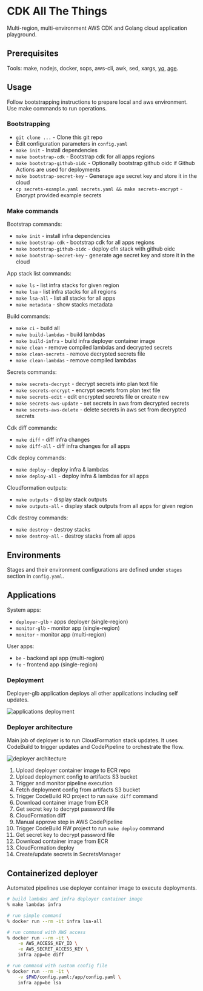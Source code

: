 # CDK All The Things

Multi-region, multi-environment AWS CDK and Golang cloud application playground.

## Prerequisites

Tools: make, nodejs, docker, sops, aws-cli, awk, sed, xargs, [yq](https://github.com/mikefarah/yq), [age](https://github.com/FiloSottile/age).

## Usage

Follow bootstrapping instructions to prepare local and aws environment. Use make commands to run operations.

### Bootstrapping

- `git clone ...` - Clone this git repo
- Edit configuration parameters in `config.yaml`
- `make init` - Install dependencies
- `make bootstrap-cdk` - Bootstrap cdk for all apps regions
- `make bootstrap-github-oidc` - Optionally bootstrap github oidc if Github Actions are used for deployments
- `make bootstrap-secret-key` - Generage age secret key and store it in the cloud
- `cp secrets-example.yaml secrets.yaml && make secrets-encrypt` - Encrypt provided example secrets

### Make commands

Bootstrap commands:

- `make init` - install infra dependencies
- `make bootstrap-cdk` - bootstrap cdk for all apps regions
- `make bootstrap-github-oidc` - deploy cfn stack with github oidc
- `make bootstrap-secret-key` - generate age secret key and store it in the cloud

App stack list commands:

- `make ls` - list infra stacks for given region
- `make lsa` - list infra stacks for all regions
- `make lsa-all` - list all stacks for all apps
- `make metadata` - show stacks metadata

Build commands:

- `make ci` - build all
- `make build-lambdas` - build lambdas
- `make build-infra` - build infra deployer container image
- `make clean` - remove compiled lambdas and decrypted secrets
- `make clean-secrets` - remove decrypted secrets file
- `make clean-lambdas` - remove compiled lambdas

Secrets commands:

- `make secrets-decrypt` - decrypt secrets into plan text file
- `make secrets-encrypt` - encrypt secrets from plan text file
- `make secrets-edit` - edit encrypted secrets file or create new
- `make secrets-aws-update` - set secrets in aws from decrypted secrets
- `make secrets-aws-delete` - delete secrets in aws set from decrypted secrets

Cdk diff commands:

- `make diff` - diff infra changes
- `make diff-all` - diff infra changes for all apps

Cdk deploy commands:

- `make deploy` - deploy infra & lambdas
- `make deploy-all` - deploy infra & lambdas for all apps

Cloudformation outputs:

- `make outputs` - display stack outputs
- `make outputs-all` - display stack outputs from all apps for given region

Cdk destroy commands:

- `make destroy` - destroy stacks
- `make destroy-all` - destroy stacks from all apps

## Environments

Stages and their environment configurations are defined under `stages` section in `config.yaml`.

## Applications

System apps:

- `deployer-glb` - apps deployer (single-region)
- `monitor-glb` - monitor app (single-region)
- `monitor` - monitor app (multi-region)

User apps:

- `be` - backend api app (multi-region)
- `fe` - frontend app (single-region)

### Deployment

Deployer-glb application deploys all other applications including self updates.

![applications deployment](https://user-images.githubusercontent.com/5339042/195422269-3c44f4c6-11b2-4d1f-ab25-40d7243072f6.svg)

### Deployer architecture

Main job of deployer is to run CloudFormation stack updates. It uses CodeBuild to trigger updates and CodePipeline to orchestrate the flow.

![deployer architecture](https://user-images.githubusercontent.com/5339042/195419705-4b1d9b33-441b-41a3-8eda-ee4ba7475634.svg)

1) Upload deployer container image to ECR repo
2) Upload deployment config to artifacts S3 bucket
3) Trigger and monitor pipeline execution
4) Fetch deployment config from artifacts S3 bucket
5) Trigger CodeBuild RO project to run `make diff` command
6) Download container image from ECR
7) Get secret key to decrypt password file
8) CloudFormation diff
9) Manual approve step in AWS CodePipeline
10) Trigger CodeBuild RW project to run `make deploy` command
11) Get secret key to decrypt password file
12) Download container image from ECR
13) CloudFormation deploy
14) Create/update secrets in SecretsManager

## Containerized deployer

Automated pipelines use deployer container image to execute deployments.

```bash
# build lambdas and infra deployer container image
% make lambdas infra

# run simple command
% docker run --rm -it infra lsa-all

# run command with AWS access
% docker run --rm -it \
    -e AWS_ACCESS_KEY_ID \
    -e AWS_SECRET_ACCESS_KEY \
    infra app=be diff

# run command with custom config file
% docker run --rm -it \
    -v $PWD/config.yaml:/app/config.yaml \
    infra app=be lsa
```
